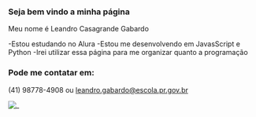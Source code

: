 ### Seja bem vindo a minha página

Meu nome é Leandro Casagrande Gabardo

-Estou estudando no Alura
-Estou me desenvolvendo em JavasScript e Python
-Irei utilizar essa página para me organizar quanto a programação

### Pode me contatar em:

(41) 98778-4908 ou
leandro.gabardo@escola.pr.gov.br

<!---
Leandro1A/Leandro1A is a ✨ special ✨ repository because its `README.md` (this file) appears on your GitHub profile.
You can click the Preview link to take a look at your changes.
--->

![_](https://media.tenor.com/IIC1Uv5NBgsAAAAM/inosuke-kimetsu.gif)
